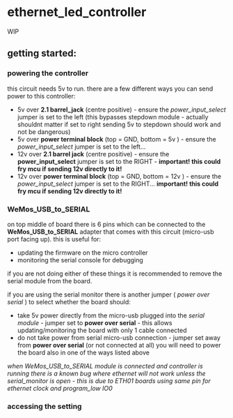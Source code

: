 # ethernet_led_controller

WIP

## getting started:

### powering the controller

this circuit needs 5v to run. there are a few different ways you can send power to this controller:

- 5v over __2.1 barrel_jack__ (centre positive) - ensure the _power_input_select_ jumper is set to the left (this bypasses stepdown module - actually shouldnt matter if set to right sending 5v to stepdown should work and not be dangerous)
- 5v over __power terminal block__ (top = GND, bottom = 5v ) - ensure the _power_input_select_ jumper is set to the left...
- 12v over __2.1 barrel jack__ (centre positive) - ensure the __power_input_select__ jumper is set to the RIGHT - __important! this could fry mcu if sending 12v directly to it!__
- 12v over __power terminal block__ (top = GND, bottom = 12v ) - ensure the _power_input_select_ jumper is set to the RIGHT... __important! this could fry mcu if sending 12v directly to it!__

### WeMos_USB_to_SERIAL

on top middle of board there is 6 pins which can be connected to the __WeMos_USB_to_SERIAL__ adapter that comes with this circuit (micro-usb port facing up). this is useful for:

- updating the firmware on the micro controller
- monitoring the serial console for debugging

if you are not doing either of these things it is recommended to remove the serial module from the board.

if you are using the serial monitor there is another jumper ( _power over serial_ ) to select whether the board should:

- take 5v power directly from the micro-usb plugged into the _serial module_ - jumper set to __power over serial__ - this allows updating/monitoring the board with only 1 cable connected
- do not take power from serial micro-usb connection - jumper set away from __power over serial__ (or not connected at all) you will need to power the board also in one of the ways listed above

_when WeMos_USB_to_SERIAL module is connected and controller is running there is a known bug where ethernet will not work unless the serial_monitor is open - this is due to ETH01 boards using same pin for ethernet clock and program_low IO0_

### accessing the setting
